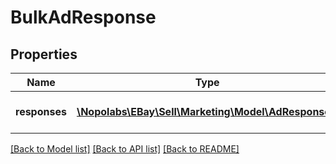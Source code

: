 # BulkAdResponse

## Properties
Name | Type | Description | Notes
------------ | ------------- | ------------- | -------------
**responses** | [**\Nopolabs\EBay\Sell\Marketing\Model\AdResponse[]**](AdResponse.md) | A list of ads processed by the call. | [optional] 

[[Back to Model list]](../README.md#documentation-for-models) [[Back to API list]](../README.md#documentation-for-api-endpoints) [[Back to README]](../README.md)


